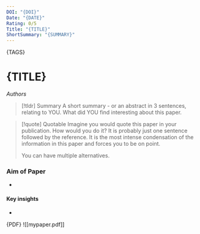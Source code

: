 ```yaml
---
DOI: "{DOI}"
Date: "{DATE}"
Rating: 0/5
Title: "{TITLE}"
ShortSummary: "{SUMMARY}"
---
```

{TAGS}

# {TITLE}
*Authors*

> [!tldr] Summary
> A short summary - or an abstract in 3 sentences, relating to YOU. What did YOU find interesting about this paper. 

> [!quote] Quotable
> Imagine you would quote this paper in your publication. How would you do it? It is probably just one sentence followed by the reference. It is the most intense condensation of the information in this paper and forces you to be on point. 
> 
> You can have multiple alternatives. 


### Aim of Paper
-

#### Key insights
-



{PDF}
![[mypaper.pdf]]